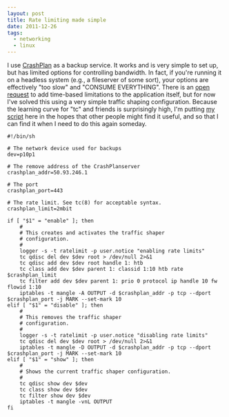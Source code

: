 ```yaml
---
layout: post
title: Rate limiting made simple
date: 2011-12-26
tags:
  - networking
  - linux
---
```


I use [CrashPlan][1] as a backup service. It works and is very simple to set
up, but has limited options for controlling bandwidth. In fact, if you're
running it on a headless system (e.g., a fileserver of some sort), your options
are effectively "too slow" and "CONSUME EVERYTHING". There is an [open
request][2] to add time-based limitations to the application itself, but for
now I've solved this using a very simple traffic shaping configuration.
Because the learning curve for "tc" and friends is surprisingly high, I'm
putting [my script](https://gist.github.com/larsks/4014881) here in the hopes
that other people might find it useful, and so that I can find it when I need
to do this again someday. 

    #!/bin/sh
     
    # The network device used for backups
    dev=p10p1
     
    # The remove address of the CrashPlanserver
    crashplan_addr=50.93.246.1
     
    # The port
    crashplan_port=443
     
    # The rate limit. See tc(8) for acceptable syntax.
    crashplan_limit=2mbit
     
    if [ "$1" = "enable" ]; then
        #
        # This creates and activates the traffic shaper
        # configuration.
        #
        logger -s -t ratelimit -p user.notice "enabling rate limits"
        tc qdisc del dev $dev root > /dev/null 2>&1
        tc qdisc add dev $dev root handle 1: htb
        tc class add dev $dev parent 1: classid 1:10 htb rate $crashplan_limit
        tc filter add dev $dev parent 1: prio 0 protocol ip handle 10 fw flowid 1:10
        iptables -t mangle -A OUTPUT -d $crashplan_addr -p tcp --dport $crashplan_port -j MARK --set-mark 10
    elif [ "$1" = "disable" ]; then
        #
        # This removes the traffic shaper
        # configuration.
        #
        logger -s -t ratelimit -p user.notice "disabling rate limits"
        tc qdisc del dev $dev root > /dev/null 2>&1
        iptables -t mangle -D OUTPUT -d $crashplan_addr -p tcp --dport $crashplan_port -j MARK --set-mark 10
    elif [ "$1" = "show" ]; then
        #
        # Shows the current traffic shaper configuration.
        #
        tc qdisc show dev $dev
        tc class show dev $dev
        tc filter show dev $dev
        iptables -t mangle -vnL OUTPUT
    fi

[1]: http://www.crashplan.com/
[2]: https://crashplan.zendesk.com/entries/446273-throttle-bandwidth-by-hours?page=1#post_20799486

